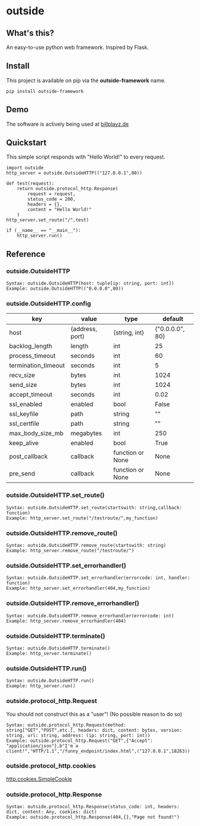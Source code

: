 # outside
## What's this?
An easy-to-use python web framework. Inspired by Flask.

## Install
This project is available on pip via the **outside-framework** name.

    pip install outside-framework

## Demo
The software is actively being used at [billplayz.de](https://billplayz.de/)

## Quickstart
This simple script responds with "Hello World!" to every request.

    import outside
    http_server = outside.OutsideHTTP(("127.0.0.1",80))
    
    def test(request):
        return outside.protocol_http.Response(
            request = request,
            status_code = 200,
            headers = {},
            content = "Hello World!"
        )
    http_server.set_route("/",test)
    
    if (__name__ == "__main__"):
        http_server.run()

## Reference

### outside.OutsideHTTP

    Syntax: outside.OutsideHTTP(host: tuple[ip: string, port: int])
    Example: outside.OutsideHTTP(("0.0.0.0",80))

### outside.OutsideHTTP.config
|key|value|type|default|
|--|--|--|--|
|host|(address, port)|(string, int)|("0.0.0.0", 80)|
|backlog_length|length|int|25|
|process_timeout|seconds|int|60|
|termination_timeout|seconds|int|5|
|recv_size|bytes|int|1024|
|send_size|bytes|int|1024|
|accept_timeout|seconds|int|0.02|
|ssl_enabled|enabled|bool|False|
|ssl_keyfile|path|string|""|
|ssl_certfile|path|string|""|
|max_body_size_mb|megabytes|int|250|
|keep_alive|enabled|bool|True|
|post_callback|callback|function or None|None|
|pre_send|callback|function or None|None|

### outside.OutsideHTTP.set_route()

    Syntax: outside.OutsideHTTP.set_route(startswith: string,callback: function)
    Example: http_server.set_route("/testroute/",my_function)

### outside.OutsideHTTP.remove_route()

    Syntax: outside.OutsideHTTP.remove_route(startswith: string)
    Example: http_server.remove_route("/testroute/")

### outside.OutsideHTTP.set_errorhandler()

    Syntax: outside.OutsideHTTP.set_errorhandler(errorcode: int, handler: function)
    Example: http_server.set_errorhandler(404,my_function)

### outside.OutsideHTTP.remove_errorhandler()

    Syntax: outside.OutsideHTTP.remove_errorhandler(errorcode: int)
    Example: http_server.remove_errorhandler(404)

### outside.OutsideHTTP.terminate()

    Syntax: outside.OutsideHTTP.terminate()
    Example: http_server.terminate()

### outside.OutsideHTTP.run()

    Syntax: outside.OutsideHTTP.run()
    Example: http_server.run()

### outside.protocol_http.Request
You should not construct this as a "user"! (No possible reason to do so)

    Syntax: outside.protocol_http.Request(method: string["GET","POST",etc.], headers: dict, content: bytes, version: string, url: string, address: (ip: string, port: int))
    Example: outside.protocol_http.Request("GET",{"Accept": "application/json"},b"I'm a client!","HTTP/1.1","/funny_endpoint/index.html",("127.0.0.1",18263))

### outside.protocol_http.cookies
[http.cookies.SimpleCookie](https://docs.python.org/3/library/http.cookies.html#http.cookies.SimpleCookie)

### outside.protocol_http.Response

    Syntax: outside.protocol_http.Response(status_code: int, headers: dict, content: Any, cookies: dict)
    Example: outside.protocol_http.Response(404,{},"Page not found!")
